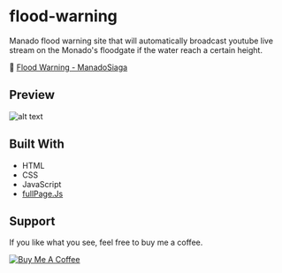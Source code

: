 # flood-warning
Manado flood warning site that will automatically broadcast youtube live stream on the Monado's floodgate if the water reach a certain height.

:ocean: [Flood Warning - ManadoSiaga](https://www.arwildo.space/flood-warning/)


## Preview
![alt text](https://www.arwildo.space/assets/images/flood-warning.png "Website Preview")


## Built With

* HTML
* CSS
* JavaScript
* [fullPage.Js](https://github.com/alvarotrigo/fullPage.js/)


## Support

If you like what you see, feel free to buy me a coffee.

<a href="https://www.buymeacoffee.com/Arwildo " target="_blank"><img src="https://www.buymeacoffee.com/assets/img/custom_images/white_img.png" alt="Buy Me A Coffee" style="height: auto !important;width: auto !important;" ></a>